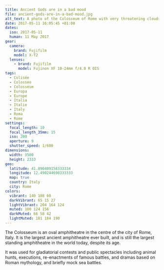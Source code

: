 ```yaml
---
title: Ancient Gods are in a bad mood
file: ancient-gods-are-in-a-bad-mood.jpg
alt_text: A photo of the Colosseum of Rome with very threatening clouds
date: 2017-05-11 16:05:45 +01:00
dates:
  iso: 2017-05-11
  human: 11 May 2017
gear:
  camera:
    brand: Fujifilm
    model: X-T2
  lenses:
    - brand: Fujifilm
      model: Fujinon XF 10-24mm f/4.0 R OIS
tags:
  - Colisée
  - Colosseo
  - Colosseum
  - Europa
  - Europe
  - Italia
  - Italie
  - Italy
  - Roma
  - Rome
settings:
  focal_length: 10
  focal_length_35mm: 15
  iso: 200
  aperture: 9
  shutter_speed: 1/600
dimensions:
  width: 3500
  height: 2333
geo:
  latitude: 41.890409158333334
  longitude: 12.490244698333333
  map: true
  country: Italy
  city: Rome
colors:
  vibrant: 140 108 60
  darkVibrant: 65 15 27
  lightVibrant: 204 164 124
  muted: 100 124 156
  darkMuted: 66 58 42
  lightMuted: 181 184 190
---
```


The Colosseum is an oval amphitheatre in the centre of the city of Rome, Italy. It is the largest ancient amphitheatre ever built, and is still the largest standing amphitheatre in the world today, despite its age.

It was used for gladiatorial contests and public spectacles including animal hunts, executions, re-enactments of famous battles, and dramas based on Roman mythology, and briefly mock sea battles.
